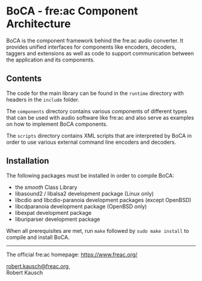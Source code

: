 BoCA - fre:ac Component Architecture
====================================================================================================

BoCA is the component framework behind the fre:ac audio converter. It provides unified interfaces
for components like encoders, decoders, taggers and extensions as well as code to support
communication between the application and its components.


Contents
--------
The code for the main library can be found in the `runtime` directory with headers in the `include`
folder.

The `components` directory contains various components of different types that can be used with
audio software like fre:ac and also serve as examples on how to implement BoCA components.

The `scripts` directory contains XML scripts that are interpreted by BoCA in order to use various
external command line encoders and decoders.


Installation
------------

The following packages must be installed in order to compile BoCA:

- the _smooth_ Class Library
- libasound2 / libalsa2 development package (Linux only)
- libcdio and libcdio-paranoia development packages (except OpenBSD)
- libcdparanoia development package (OpenBSD only)
- libexpat development package
- liburiparser development package

When all prerequisites are met, run `make` followed by `sudo make install` to compile and install
BoCA.


----------------------------------------------------------------------------------------------------
The official fre:ac homepage: https://www.freac.org/

robert.kausch@freac.org,<br>
Robert Kausch
